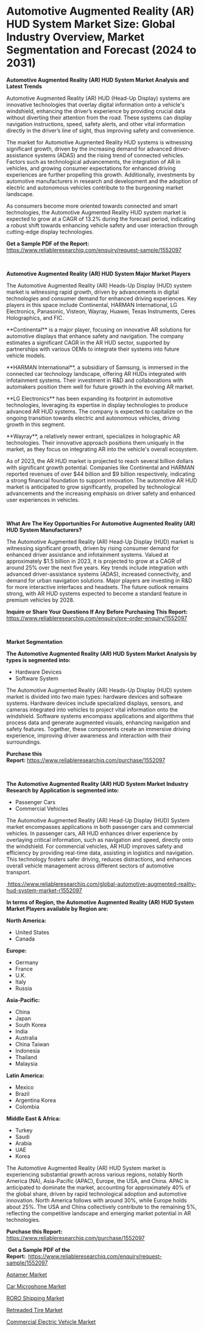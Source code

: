 <p><h1>Automotive Augmented Reality (AR) HUD System Market Size: Global Industry Overview, Market Segmentation and Forecast (2024 to 2031)</h1></p><p><strong>Automotive Augmented Reality (AR) HUD System Market Analysis and Latest Trends</strong></p>
<p><p>Automotive Augmented Reality (AR) HUD (Head-Up Display) systems are innovative technologies that overlay digital information onto a vehicle's windshield, enhancing the driver’s experience by providing crucial data without diverting their attention from the road. These systems can display navigation instructions, speed, safety alerts, and other vital information directly in the driver’s line of sight, thus improving safety and convenience.</p><p>The market for Automotive Augmented Reality HUD systems is witnessing significant growth, driven by the increasing demand for advanced driver-assistance systems (ADAS) and the rising trend of connected vehicles. Factors such as technological advancements, the integration of AR in vehicles, and growing consumer expectations for enhanced driving experiences are further propelling this growth. Additionally, investments by automotive manufacturers in research and development and the adoption of electric and autonomous vehicles contribute to the burgeoning market landscape.</p><p>As consumers become more oriented towards connected and smart technologies, the Automotive Augmented Reality HUD system market is expected to grow at a CAGR of 13.2% during the forecast period, indicating a robust shift towards enhancing vehicle safety and user interaction through cutting-edge display technologies.</p></p>
<p><strong>Get a Sample PDF of the Report:&nbsp;</strong> <a href="https://www.reliableresearchiq.com/enquiry/request-sample/1552097?utm_campaign=1141&utm_medium=2&utm_source=Github&utm_content=ia&utm_term=03112024&utm_id=automotive-augmented-reality-ar-hud-system">https://www.reliableresearchiq.com/enquiry/request-sample/1552097</a></p>
<p>&nbsp;</p>
<p><strong>Automotive Augmented Reality (AR) HUD System Major Market Players</strong></p>
<p><p>The Automotive Augmented Reality (AR) Heads-Up Display (HUD) system market is witnessing rapid growth, driven by advancements in digital technologies and consumer demand for enhanced driving experiences. Key players in this space include Continental, HARMAN International, LG Electronics, Panasonic, Visteon, Wayray, Huawei, Texas Instruments, Ceres Holographics, and FIC.</p><p>**Continental** is a major player, focusing on innovative AR solutions for automotive displays that enhance safety and navigation. The company estimates a significant CAGR in the AR HUD sector, supported by partnerships with various OEMs to integrate their systems into future vehicle models.</p><p>**HARMAN International**, a subsidiary of Samsung, is immersed in the connected car technology landscape, offering AR HUDs integrated with infotainment systems. Their investment in R&D and collaborations with automakers position them well for future growth in the evolving AR market.</p><p>**LG Electronics** has been expanding its footprint in automotive technologies, leveraging its expertise in display technologies to produce advanced AR HUD systems. The company is expected to capitalize on the ongoing transition towards electric and autonomous vehicles, driving growth in this segment.</p><p>**Wayray**, a relatively newer entrant, specializes in holographic AR technologies. Their innovative approach positions them uniquely in the market, as they focus on integrating AR into the vehicle's overall ecosystem.</p><p>As of 2023, the AR HUD market is projected to reach several billion dollars with significant growth potential. Companies like Continental and HARMAN reported revenues of over $44 billion and $9 billion respectively, indicating a strong financial foundation to support innovation. The automotive AR HUD market is anticipated to grow significantly, propelled by technological advancements and the increasing emphasis on driver safety and enhanced user experiences in vehicles.</p></p>
<p>&nbsp;</p>
<p><strong>What Are The Key Opportunities For Automotive Augmented Reality (AR) HUD System Manufacturers?</strong></p>
<p><p>The Automotive Augmented Reality (AR) Head-Up Display (HUD) market is witnessing significant growth, driven by rising consumer demand for enhanced driver assistance and infotainment systems. Valued at approximately $1.5 billion in 2023, it is projected to grow at a CAGR of around 25% over the next five years. Key trends include integration with advanced driver-assistance systems (ADAS), increased connectivity, and demand for urban navigation solutions. Major players are investing in R&D for more interactive interfaces and headsets. The future outlook remains strong, with AR HUD systems expected to become a standard feature in premium vehicles by 2028.</p></p>
<p><strong>Inquire or Share Your Questions If Any Before Purchasing This Report:</strong> <a href="https://www.reliableresearchiq.com/enquiry/pre-order-enquiry/1552097?utm_campaign=1141&utm_medium=2&utm_source=Github&utm_content=ia&utm_term=03112024&utm_id=automotive-augmented-reality-ar-hud-system">https://www.reliableresearchiq.com/enquiry/pre-order-enquiry/1552097</a></p>
<p>&nbsp;</p>
<p><strong>Market Segmentation</strong></p>
<p><strong>The Automotive Augmented Reality (AR) HUD System Market Analysis by types is segmented into:</strong></p>
<p><ul><li>Hardware Devices</li><li>Software System</li></ul></p>
<p><p>The Automotive Augmented Reality (AR) Heads-Up Display (HUD) system market is divided into two main types: hardware devices and software systems. Hardware devices include specialized displays, sensors, and cameras integrated into vehicles to project vital information onto the windshield. Software systems encompass applications and algorithms that process data and generate augmented visuals, enhancing navigation and safety features. Together, these components create an immersive driving experience, improving driver awareness and interaction with their surroundings.</p></p>
<p><strong>Purchase this Report:&nbsp;</strong><a href="https://www.reliableresearchiq.com/purchase/1552097?utm_campaign=1141&utm_medium=2&utm_source=Github&utm_content=ia&utm_term=03112024&utm_id=automotive-augmented-reality-ar-hud-system">https://www.reliableresearchiq.com/purchase/1552097</a></p>
<p>&nbsp;</p>
<p><strong>The Automotive Augmented Reality (AR) HUD System Market Industry Research by Application is segmented into:</strong></p>
<p><ul><li>Passenger Cars</li><li>Commercial Vehicles</li></ul></p>
<p><p>The Automotive Augmented Reality (AR) Head-Up Display (HUD) System market encompasses applications in both passenger cars and commercial vehicles. In passenger cars, AR HUD enhances driver experience by overlaying critical information, such as navigation and speed, directly onto the windshield. For commercial vehicles, AR HUD improves safety and efficiency by providing real-time data, assisting in logistics and navigation. This technology fosters safer driving, reduces distractions, and enhances overall vehicle management across different sectors of automotive transport.</p></p>
<p><a href="https://www.reliableresearchiq.com/global-automotive-augmented-reality-hud-system-market-r1552097?utm_campaign=1141&utm_medium=2&utm_source=Github&utm_content=ia&utm_term=03112024&utm_id=automotive-augmented-reality-ar-hud-system">&nbsp;https://www.reliableresearchiq.com/global-automotive-augmented-reality-hud-system-market-r1552097</a></p>
<p><strong>In terms of Region, the Automotive Augmented Reality (AR) HUD System Market Players available by Region are:</strong></p>
<p>
    <p> <strong> North America: </strong>
        <ul>
            <li>United States</li>
            <li>Canada</li>
        </ul>
        </p> 
    <p> <strong> Europe: </strong>
        <ul>
            <li>Germany</li>
            <li>France</li>
            <li>U.K.</li>
            <li>Italy</li>
            <li>Russia</li>
        </ul>
        </p> 
    <p> <strong> Asia-Pacific: </strong>
        <ul>
            <li>China</li>
            <li>Japan</li>
            <li>South Korea</li>
            <li>India</li>
            <li>Australia</li>
            <li>China Taiwan</li>
            <li>Indonesia</li>
            <li>Thailand</li>
            <li>Malaysia</li>
        </ul>
        </p> 
    <p> <strong> Latin America: </strong>
        <ul>
            <li>Mexico</li>
            <li>Brazil</li>
            <li>Argentina Korea</li>
            <li>Colombia</li>
        </ul>
        </p> 
    <p> <strong> Middle East & Africa: </strong>
        <ul>
            <li>Turkey</li>
            <li>Saudi</li>
            <li>Arabia</li>
            <li>UAE</li>
            <li>Korea</li>
        </ul>
    </p>
    </p>
<p><p>The Automotive Augmented Reality (AR) HUD System market is experiencing substantial growth across various regions, notably North America (NA), Asia-Pacific (APAC), Europe, the USA, and China. APAC is anticipated to dominate the market, accounting for approximately 40% of the global share, driven by rapid technological adoption and automotive innovation. North America follows with around 30%, while Europe holds about 25%. The USA and China collectively contribute to the remaining 5%, reflecting the competitive landscape and emerging market potential in AR technologies.</p></p>
<p><strong>Purchase this Report: </strong><a href="https://www.reliableresearchiq.com/purchase/1552097?utm_campaign=1141&utm_medium=2&utm_source=Github&utm_content=ia&utm_term=03112024&utm_id=automotive-augmented-reality-ar-hud-system">https://www.reliableresearchiq.com/purchase/1552097</a></p>
<p>&nbsp;<strong>Get a Sample PDF of the Report:&nbsp;&nbsp;</strong><a href="https://www.reliableresearchiq.com/enquiry/request-sample/1552097?utm_campaign=1141&utm_medium=2&utm_source=Github&utm_content=ia&utm_term=03112024&utm_id=automotive-augmented-reality-ar-hud-system">https://www.reliableresearchiq.com/enquiry/request-sample/1552097</a></p>
<p><strong></strong></p>
<p><p><a href="https://issuu.com/reportprime-2/docs/aptamer-market-size-2030.pptx_26911354814b6c?utm_campaign=1141&utm_medium=2&utm_source=Github&utm_content=ia&utm_term=03112024&utm_id=automotive-augmented-reality-ar-hud-system">Aptamer Market</a></p><p><a href="https://www.linkedin.com/pulse/car-microphone-market-velocity-69-cagr-trajectory-2024-2031-m720f?utm_campaign=1141&utm_medium=2&utm_source=Github&utm_content=ia&utm_term=03112024&utm_id=automotive-augmented-reality-ar-hud-system">Car Microphone Market</a></p><p><a href="https://www.linkedin.com/pulse/consumer-behavior-shifts-roro-shipping-market-demand-analysis-k8lif?utm_campaign=1141&utm_medium=2&utm_source=Github&utm_content=ia&utm_term=03112024&utm_id=automotive-augmented-reality-ar-hud-system">RORO Shipping Market</a></p><p><a href="https://www.linkedin.com/pulse/global-retreaded-tire-market-pulse-trends-growth-analysis-fswef?utm_campaign=1141&utm_medium=2&utm_source=Github&utm_content=ia&utm_term=03112024&utm_id=automotive-augmented-reality-ar-hud-system">Retreaded Tire Market</a></p><p><a href="https://www.linkedin.com/pulse/commercial-electric-vehicle-market-research-report-2024-2031-kvirf?utm_campaign=1141&utm_medium=2&utm_source=Github&utm_content=ia&utm_term=03112024&utm_id=automotive-augmented-reality-ar-hud-system">Commercial Electric Vehicle Market</a></p></p>